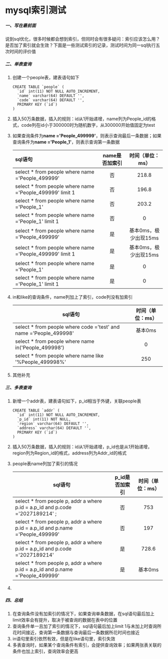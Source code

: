 # mysql索引测试

##### 一、写在最前面

说到sql优化，很多时候都会想到索引，但同时会有很多疑问：索引应该怎么用？是否加了索引就会生效？下面是一些测试索引的记录，测试时间为同一sql执行五次时间的评价值

##### 二、单表查询

1. 创建一个people表，建表语句如下

   ```
   CREATE TABLE `people` (
     `id` int(11) NOT NULL AUTO_INCREMENT,
     `name` varchar(64) DEFAULT '',
     `code` varchar(64) DEFAULT '',
     PRIMARY KEY (`id`)
   )
   ```

2. 插入50万条数据，插入的规则：id从1开始递增，name列为People_id的格式，code列在id小于300000时为随机数字，从300000开始值固定为test

3. 如果查询条件为**name ='People_499999'**，则表示查询最后一条数据；如果查询条件为**name ='People_1'**，则表示查询第一条数据

   | sql语句                                                  | name是否加索引 |   时间（单位：ms）    |
   | :------------------------------------------------------- | :------------: | :-------------------: |
   | select * from people where name ='People_499999'         |       否       |         218.8         |
   | select * from people where name ='People_499999' limit 1 |       否       |         196.8         |
   | select * from people where name ='People_1'              |       否       |         203.2         |
   | select * from people where name ='People_1' limit 1      |       否       |           0           |
   | select * from people where name ='People_499999'         |       是       | 基本0ms，极少出现15ms |
   | select * from people where name ='People_499999' limit 1 |       是       | 基本0ms，极少出现15ms |
   | select * from people where name ='People_1'              |       是       |           0           |
   | select * from people where name ='People_1' limit 1      |       是       |           0           |

4. in和like的查询条件，name列加上了索引，code列没有加索引

   | sql语句                                                      | 时间（单位：ms） |
   | ------------------------------------------------------------ | :--------------: |
   | select * from people where code ='test' and name ='People_499998' |     基本0ms      |
   | select * from people where name in('People_499998')          |        0         |
   | select * from people where name like '%People_499998%'       |       250        |

5. 其他补充

##### 三、多表查询

1. 新增一个addr表，建表语句如下，p_id相当于外键，关联people表

   ```
   CREATE TABLE `addr` (
     `id` int(11) NOT NULL AUTO_INCREMENT,
     `p_id` int(11) NOT NULL,
     `region` varchar(64) DEFAULT '',
     `address` varchar(64) DEFAULT '',
     PRIMARY KEY (`id`)
   )
   ```

2. 插入50万条数据，插入的规则：id从1开始递增，p_id也是从1开始递增，region列为Region_id的格式，address列为Addr_id的格式

3. people表name列加了索引的情况

   | sql语句                                                      | p_id是否加索引 | 时间（单位：ms） |
   | ------------------------------------------------------------ | :------------: | :--------------: |
   | select * from people p, addr a where p.id = a.p_id and p.code ='2027189214' ; |       否       |       753        |
   | select * from people p, addr a where p.id = a.p_id and p.name ='People_499999' |       否       |       197        |
   | select * from people p, addr a where p.id = a.p_id and p.code ='2027189214' |       是       |      728.6       |
   | select * from people p, addr a where p.id = a.p_id and p.name ='People_499999' |       是       |     基本0ms      |

4. 

##### 四、总结

1. 在查询条件没有加索引的情况下，如果查询单条数据，在sql语句最后加上limit效率会有提升，取决于被查询的数据在表中的位置
2. 查询条件单一且加了索引的情况下，sql语句最后加上limit 1与未加上时查询所花时间接近，查询第一条数据与查询最后一条数据所花时间也接近
3. in语句里索引依然有效，但是在like语句里，索引失效
4. 多表查询时，如果某个查询条件有索引，会提供查询效率；如果两张表关联的条件也加上索引，查询效率会更高